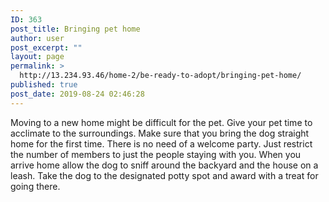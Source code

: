 ```yaml
---
ID: 363
post_title: Bringing pet home
author: user
post_excerpt: ""
layout: page
permalink: >
  http://13.234.93.46/home-2/be-ready-to-adopt/bringing-pet-home/
published: true
post_date: 2019-08-24 02:46:28
---
```

<p>Moving to a new home might be difficult for the pet. Give your pet time to acclimate to the surroundings. Make sure that you bring the dog straight home for the first time. There is no need of a welcome party. Just restrict the number of members to just the people staying with you. When you arrive home allow the dog to sniff around the backyard and the house on a leash. Take the dog to the designated potty spot and award with a treat for going there.</p>